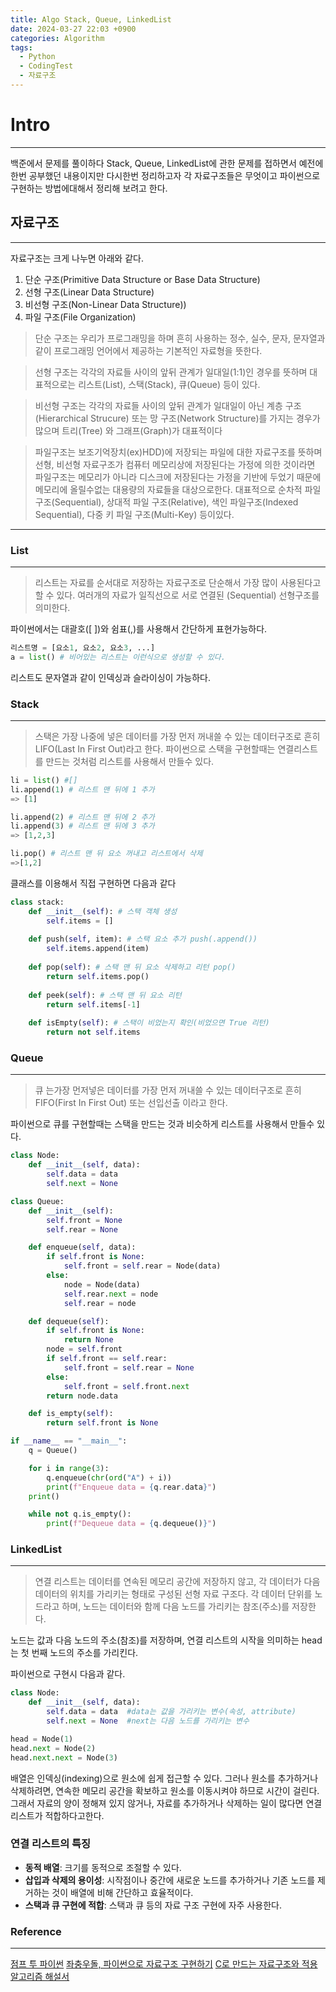 ```yaml
---
title: Algo Stack, Queue, LinkedList
date: 2024-03-27 22:03 +0900
categories: Algorithm
tags:
  - Python
  - CodingTest
  - 자료구조
---
```

# Intro
---
백준에서 문제를 풀이하다 Stack, Queue, LinkedList에 관한 문제를 접하면서 예전에 한번 공부했던 내용이지만 다시한번 정리하고자 각 자료구조들은 무엇이고 파이썬으로 구현하는 방법에대해서 정리해 보려고 한다.

## 자료구조 
---
자료구조는 크게 나누면 아래와 같다.

1. 단순 구조(Primitive Data Structure or Base Data Structure)
2. 선형 구조(Linear Data Structure)
3. 비선형 구조(Non-Linear Data Structure))
4. 파일 구조(File Organization)

>단순 구조는 우리가 프로그래밍을 하며 흔히 사용하는 정수, 실수, 문자, 문자열과 같이 프로그래밍 언어에서 제공하는 기본적인 자료형을 뜻한다.

>선형 구조는 각각의 자료들 사이의 앞뒤 관계가 일대일(1:1)인 경우를 뜻하며 대표적으로는 리스트(List), 스택(Stack), 큐(Queue) 등이 있다.

>비선형 구조는 각각의 자료들 사이의 앞뒤 관계가 일대일이 아닌 계층 구조(Hierarchical Strucure) 또는 망 구조(Network Structure)를 가지는 경우가 많으며 트리(Tree) 와 그래프(Graph)가 대표적이다

>파일구조는 보조기억장치(ex)HDD)에 저장되는 파일에 대한 자료구조를 뜻하며 선형, 비선형 자료구조가 컴퓨터 메모리상에 저장된다는 가정에 의한 것이라면 파일구조는 메모리가 아니라 디스크에 저장된다는 가정을 기반에 두었기 때문에 메모리에 올릴수없는 대용량의 자료들을 대상으로한다. 
>대표적으로 순차적 파일 구조(Sequential), 상대적 파일 구조(Relative), 색인 파일구조(Indexed Sequential), 다중 키 파일 구조(Multi-Key) 등이있다.


---

### List
---

>리스트는 자료를 순서대로 저장하는 자료구조로 단순해서 가장 많이 사용된다고 할 수 있다.
여러개의 자료가 일직선으로 서로 연결된 (Sequential) 선형구조를 의미한다.

파이썬에서는 대괄호([ ])와 쉼표(,)를 사용해서 간단하게 표현가능하다.

```python
리스트명 = [요소1, 요소2, 요소3, ...]
a = list() # 비어있는 리스트는 이런식으로 생성할 수 있다.
```

리스트도 문자열과 같이 인덱싱과 슬라이싱이 가능하다.
### Stack
---
>스택은 가장 나중에 넣은 데이터를 가장 먼저 꺼내쓸 수 있는 데이터구조로 흔히 LIFO(Last In First Out)라고 한다. 파이썬으로 스택을 구현할때는 연결리스트를 만드는 것처럼 리스트를 사용해서 만들수 있다.

```python
li = list() #[]
li.append(1) # 리스트 맨 뒤에 1 추가
=> [1]

li.append(2) # 리스트 맨 뒤에 2 추가
li.append(3) # 리스트 맨 뒤에 3 추가
=> [1,2,3]

li.pop() # 리스트 맨 뒤 요소 꺼내고 리스트에서 삭제
=>[1,2]
```

클래스를 이용해서 직접 구현하면 다음과 같다

```python
class stack: 
	def __init__(self): # 스택 객체 생성 
		self.items = [] 
	
	def push(self, item): # 스택 요소 추가 push(.append()) 
		self.items.append(item) 
	
	def pop(self): # 스택 맨 뒤 요소 삭제하고 리턴 pop() 
		return self.items.pop() 
	
	def peek(self): # 스택 맨 뒤 요소 리턴 
		return self.items[-1] 
	
	def isEmpty(self): # 스택이 비었는지 확인(비었으면 True 리턴) 
		return not self.items

```

### Queue
---
>큐 는가장 먼저넣은 데이터를 가장 먼저 꺼내쓸 수 있는 데이터구조로 흔히 FIFO(First In First Out) 또는 선입선출 이라고 한다. 

파이썬으로 큐를 구현할때는 스택을 만드는 것과 비슷하게 리스트를 사용해서 만들수 있다.

```python
class Node:
    def __init__(self, data):
        self.data = data
        self.next = None

class Queue:
    def __init__(self):
        self.front = None
        self.rear = None

    def enqueue(self, data):
        if self.front is None:
            self.front = self.rear = Node(data)
        else:
            node = Node(data)
            self.rear.next = node
            self.rear = node

    def dequeue(self):
        if self.front is None:
            return None
        node = self.front
        if self.front == self.rear:
            self.front = self.rear = None
        else:
            self.front = self.front.next
        return node.data

    def is_empty(self):
        return self.front is None

if __name__ == "__main__":
    q = Queue()

    for i in range(3):
        q.enqueue(chr(ord("A") + i))
        print(f"Enqueue data = {q.rear.data}")
    print()

    while not q.is_empty():
        print(f"Dequeue data = {q.dequeue()}")
```

### LinkedList
---
>연결 리스트는 데이터를 연속된 메모리 공간에 저장하지 않고, 각 데이터가 다음 데이터의 위치를 가리키는 형태로 구성된 선형 자료 구조다. 각 데이터 단위를 노드라고 하며, 노드는 데이터와 함께 다음 노드를 가리키는 참조(주소)를 저장한다.

노드는 값과 다음 노드의 주소(참조)를 저장하며, 연결 리스트의 시작을 의미하는 head는 첫 번째 노드의 주소를 가리킨다. 

파이썬으로 구현시 다음과 같다.
```python
class Node:
    def __init__(self, data):
        self.data = data  #data는 값을 가리키는 변수(속성, attribute)
        self.next = None  #next는 다음 노드를 가리키는 변수

head = Node(1)
head.next = Node(2)
head.next.next = Node(3)
```

배열은 인덱싱(indexing)으로 원소에 쉽게 접근할 수 있다. 그러나 원소를 추가하거나 삭제하려면, 연속한 메모리 공간을 확보하고 원소를 이동시켜야 하므로 시간이 걸린다. 그래서 자료의 양이 정해져 있지 않거나, 자료를 추가하거나 삭제하는 일이 많다면 연결 리스트가 적합하다고한다.

### 연결 리스트의 특징

- **동적 배열**: 크기를 동적으로 조절할 수 있다.
- **삽입과 삭제의 용이성**: 시작점이나 중간에 새로운 노드를 추가하거나 기존 노드를 제거하는 것이 배열에 비해 간단하고 효율적이다.
- **스택과 큐 구현에 적합**: 스택과 큐 등의 자료 구조 구현에 자주 사용한다.

### Reference
---
[점프 투 파이썬](https://wikidocs.net/book/1)
[좌충우돌, 파이썬으로 자료구조 구현하기](https://wikidocs.net/book/9059)
[C로 만드는 자료구조와 적용 알고리즘 해설서](https://product.kyobobook.co.kr/detail/S000001421217)

